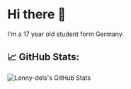 # Hi there 👋

I'm a 17 year old student form Germany.
## &#x1f4c8; GitHub Stats:

<a href="https://github.com/lenny-del/lenny-del">
  <img align="left" src="https://github-readme-stats.vercel.app/api?username=lenny-del&show_icons=true&line_height=27&count_private=true&title_color=ffffff&text_color=c9cacc&icon_color=2bbc8a&bg_color=23272E" alt="Lenny-dels's GitHub Stats" />
</a>
